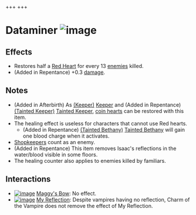 +++
+++

 # Dataminer ![image](/image/Dataminer.png) 


Effects
---------


* Restores half a [Red Heart](/wiki/Health#Red_Heart_Containers "Health") for every 13 [enemies](/wiki/Monsters "Monsters") killed.
* (Added in Repentance) +0.3 [damage](/wiki/Damage "Damage").


Notes
-------


* (Added in Afterbirth) As  [(Keeper)](/wiki/Keeper "Keeper") [Keeper](/wiki/Keeper "Keeper") and (Added in Repentance)  [(Tainted Keeper)](/wiki/Tainted_Keeper "Tainted Keeper") [Tainted Keeper](/wiki/Tainted_Keeper "Tainted Keeper"), [coin hearts](/wiki/Health#Coin_Hearts "Health") can be restored with this item.
* The healing effect is useless for characters that cannot use Red hearts.
	+ (Added in Repentance)  [(Tainted Bethany)](/wiki/Tainted_Bethany "Tainted Bethany") [Tainted Bethany](/wiki/Tainted_Bethany "Tainted Bethany") will gain one blood charge when it activates.
* [Shopkeepers](/wiki/Shopkeeper "Shopkeeper") count as an enemy.
* (Added in Repentance) This item removes Isaac's reflections in the water/blood visible in some floors.
* The healing counter also applies to enemies killed by familiars.


Interactions
--------------


* [![image](/image/Maggy%27s_Bow.png)](/wiki/Maggy%27s_Bow "Maggy's Bow") [Maggy's Bow](/wiki/Maggy%27s_Bow "Maggy's Bow"): No effect.
* [![image](/image/My_Reflection.png)](/wiki/My_Reflection "My Reflection") [My Reflection](/wiki/My_Reflection "My Reflection"): Despite vampires having no reflection, Charm of the Vampire does not remove the effect of My Reflection.



